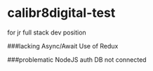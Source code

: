 # calibr8digital-test

for jr full stack dev position

###lacking
Async/Await
Use of Redux

###problematic
NodeJS auth
DB not connected

